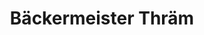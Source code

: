 ---
title: "Bäckermeister Thräm"
url: /bremen/baeckermeister-thraem-sankt-juergen-strasse/
shop: Bäckerei
---